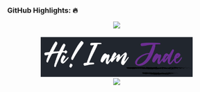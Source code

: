 
### GitHub Highlights: :fire:
<div align="center">
  <a href="https://commits.top/philippines_public.html" target="_blank">
      <img src="https://github-readme-streak-stats.herokuapp.com/?user=jade-arinal-banares&theme=buefy-dark&hide_border=true&date_format=M%20j%5B%2C%20Y%5D" />
  </a>
</div>
<br>
<div align="center">
  <a href="#" target="_blank">
     <img src="HsdjdhclawIDU.png" width="350" />
    <br><img src="https://imgur.com/WCij6GE.gif" width="350">
  </a>
</div>
